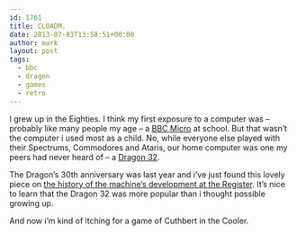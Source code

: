 ```yaml
---
id: 1761
title: CLOADM.
date: 2013-07-03T13:58:51+00:00
author: mark
layout: post
tags:
  - bbc
  - dragon
  - games
  - retro
---
```

I grew up in the Eighties. I think my first exposure to a computer was &#8211; probably like many people my age &#8211; a [BBC Micro](http://en.wikipedia.org/wiki/BBC_Micro) at school. But that wasn&#8217;t the computer i used most as a child. No, while everyone else played with their Spectrums, Commodores and Ataris, our home computer was one my peers had never heard of &#8211; a [Dragon 32](http://en.wikipedia.org/wiki/Dragon_32/64).

The Dragon&#8217;s 30th anniversary was last year and i&#8217;ve just found this lovely piece on [the history of the machine&#8217;s development at the Register](http://www.theregister.co.uk/2012/08/01/the_dragon_32_is_30_years_old/). It&#8217;s nice to learn that the Dragon 32 was more popular than i thought possible growing up.

And now i&#8217;m kind of itching for a game of Cuthbert in the Cooler.
